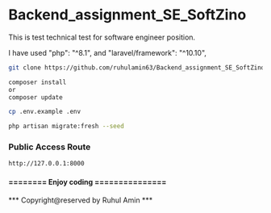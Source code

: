 # Backend_assignment_SE_SoftZino
This is test technical test for software engineer position.

I have used  "php": "^8.1", and "laravel/framework": "^10.10",

```bash
git clone https://github.com/ruhulamin63/Backend_assignment_SE_SoftZino.git
```

```bash
composer install
or
composer update
```

```bash
cp .env.example .env
```

```bash
php artisan migrate:fresh --seed
```

### Public Access Route
```bash
http://127.0.0.1:8000
```

#### ======== Enjoy coding ===============

*** Copyright@reserved by Ruhul Amin ***